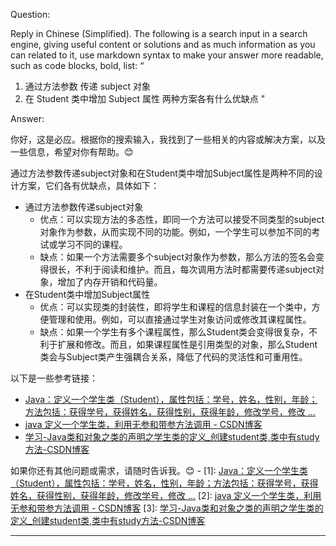 Question:

Reply in Chinese (Simplified). The following is a search input in a search engine, giving useful content or solutions and as much information as you can related to it, use markdown syntax to make your answer more readable, such as code blocks, bold, list: 
“
1. 通过方法参数 传递 subject 对象
2. 在 Student 类中增加 Subject 属性
两种方案各有什么优缺点
"

Answer:

你好，这是必应。根据你的搜索输入，我找到了一些相关的内容或解决方案，以及一些信息，希望对你有帮助。😊

通过方法参数传递subject对象和在Student类中增加Subject属性是两种不同的设计方案，它们各有优缺点，具体如下：

- 通过方法参数传递subject对象
  - 优点：可以实现方法的多态性，即同一个方法可以接受不同类型的subject对象作为参数，从而实现不同的功能。例如，一个学生可以参加不同的考试或学习不同的课程。
  - 缺点：如果一个方法需要多个subject对象作为参数，那么方法的签名会变得很长，不利于阅读和维护。而且，每次调用方法时都需要传递subject对象，增加了内存开销和代码量。
- 在Student类中增加Subject属性
  - 优点：可以实现类的封装性，即将学生和课程的信息封装在一个类中，方便管理和使用。例如，可以直接通过学生对象访问或修改其课程属性。
  - 缺点：如果一个学生有多个课程属性，那么Student类会变得很复杂，不利于扩展和修改。而且，如果课程属性是引用类型的对象，那么Student类会与Subject类产生强耦合关系，降低了代码的灵活性和可重用性。

以下是一些参考链接：

- [Java：定义一个学生类（Student），属性包括：学号，姓名，性别，年龄；方法包括：获得学号，获得姓名，获得性别，获得年龄，修改学号，修改 ...](https://blog.csdn.net/m0_73886399/article/details/129970394)
- [java 定义一个学生类，利用无参和带参方法调用 - CSDN博客](https://blog.csdn.net/zhangyunwei_Blog/article/details/105353952)
- [学习-Java类和对象之类的声明之学生类的定义_创建student类,类中有study方法-CSDN博客](https://blog.csdn.net/aiains/article/details/118253024)

如果你还有其他问题或需求，请随时告诉我。😊
\-
\[1]: [Java：定义一个学生类（Student），属性包括：学号，姓名，性别，年龄；方法包括：获得学号，获得姓名，获得性别，获得年龄，修改学号，修改 ...](https://blog.csdn.net/m0_73886399/article/details/129970394)
\[2]: [java 定义一个学生类，利用无参和带参方法调用 - CSDN博客](https://blog.csdn.net/zhangyunwei_Blog/article/details/105353952)
\[3]: [学习-Java类和对象之类的声明之学生类的定义_创建student类,类中有study方法-CSDN博客](https://blog.csdn.net/aiains/article/details/118253024)

<hr/>

